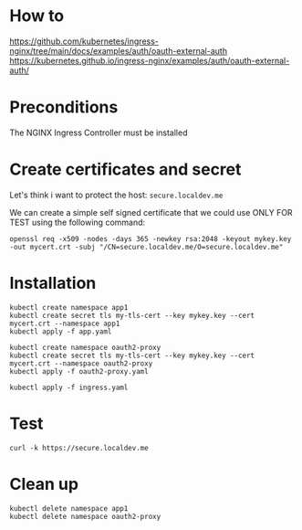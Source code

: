 # How to
https://github.com/kubernetes/ingress-nginx/tree/main/docs/examples/auth/oauth-external-auth
https://kubernetes.github.io/ingress-nginx/examples/auth/oauth-external-auth/

# Preconditions
The NGINX Ingress Controller must be installed

# Create certificates and secret
Let's think i want to protect the host: `secure.localdev.me`

We can create a simple self signed certificate that we could use ONLY FOR TEST using the following command:

```
openssl req -x509 -nodes -days 365 -newkey rsa:2048 -keyout mykey.key -out mycert.crt -subj "/CN=secure.localdev.me/O=secure.localdev.me"
```

# Installation

```
kubectl create namespace app1
kubectl create secret tls my-tls-cert --key mykey.key --cert mycert.crt --namespace app1
kubectl apply -f app.yaml

kubectl create namespace oauth2-proxy
kubectl create secret tls my-tls-cert --key mykey.key --cert mycert.crt --namespace oauth2-proxy
kubectl apply -f oauth2-proxy.yaml

kubectl apply -f ingress.yaml

```

# Test
```
curl -k https://secure.localdev.me

```


# Clean up
```
kubectl delete namespace app1
kubectl delete namespace oauth2-proxy
```
